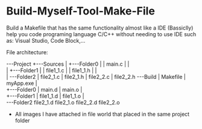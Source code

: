 # Build-Myself-Tool-Make-File
Build a Makefile that  has the same functionality  almost like a IDE (Bassiclly) help you code programing language C/C++ without needing  to use IDE such as: Visual Studio, Code Block,...

File architecture:

\---Project
    +---Sources
    |   +---Folder0
    |   |       main.c
    |   |       
    |   +---Folder1
    |   |       file1_1.c
    |   |       file1_1.h
    |   |       
    |   \---Folder2
    |           file2_1.c
    |           file2_1.h
    |           file2_2.c
    |           file2_2.h
    \---Build
        |   Makefile
        |   myApp.exe
        |   
        +---Folder0
        |       main.d
        |       main.o
        |       
        +---Folder1
        |       file1_1.d
        |       file1_1.o
        |       
        \---Folder2
                file2_1.d
                file2_1.o
                file2_2.d
                file2_2.o

* All images I have attached in file world that placed in the same project folder
